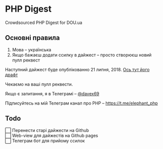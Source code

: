 # PHP Digest
Crowdsourced PHP Digest for DOU.ua

## Основні правила
1) Мова – українська
2) Якщо бажаєш додати ссилку в дайжест – просто створюєш новий пулл реквест

Наступний дайжест буде опублікованно 21 липня, 2018.
[Ось тут його драфт](https://github.com/sevastyanovio/php-digest/blob/master/2018/14-July.md)

Чекаємо на ваші пулл реквести.

Якщо є запитання, я в Телеграмі – [@davex69](https://t.me/davex69)

Підписуйтесь на мій Телеграм канал про PHP – https://t.me/elephant_php

## Todo
:white_large_square: Перенести старі дайжести на Github\
:white_large_square: Web-view для дайжестів на Github pages\
:white_large_square: Телеграм бот для прийому ссилок
